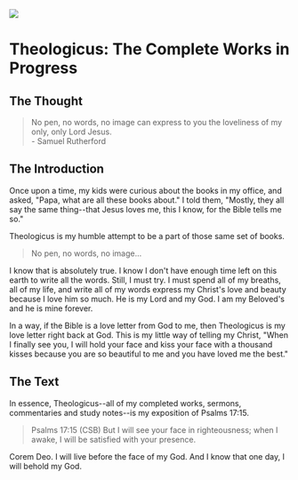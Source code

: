 <img class="intro-right" src="/images/logo-theologicus3.png">

# Theologicus: The Complete Works in Progress

## The Thought

>No pen, no words, no image can express to you the loveliness of my only, only Lord Jesus.  
>\- Samuel Rutherford

## The Introduction

Once upon a time, my kids were curious about the books in my office, and asked, "Papa, what are all these books about." I told them, "Mostly, they all say the same thing--that Jesus loves me, this I know, for the Bible tells me so."

Theologicus is my humble attempt to be a part of those same set of books.

>No pen, no words, no image...

I know that is absolutely true. I know I don't have enough time left on this earth to write all the words. Still, I must try. I must spend all of my breaths, all of my life, and write all of my words express my Christ's love and beauty because I love him so much. He is my Lord and my God. I am my Beloved's and he is mine forever.

In a way, if the Bible is a love letter from God to me, then Theologicus is my love letter right back at God. This is my little way of telling my Christ, "When I finally see you, I will hold your face and kiss your face with a thousand kisses because you are so beautiful to me and you have loved me the best."

## The Text

In essence, Theologicus--all of my completed works, sermons, commentaries and study notes--is my exposition of Psalms 17:15.

>Psalms 17:15 (CSB) But I will see your face in righteousness; when I awake, I will be satisfied with your presence.

Corem Deo. I will live before the face of my God. And I know that one day, I will behold my God.
